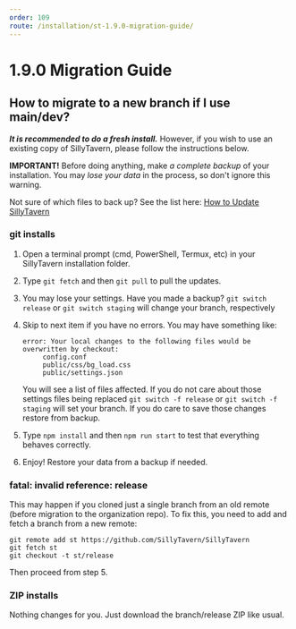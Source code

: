 ```yaml
---
order: 109
route: /installation/st-1.9.0-migration-guide/
---
```


# 1.9.0 Migration Guide

## How to migrate to a new branch if I use main/dev?

_**It is recommended to do a fresh install.**_ However, if you wish to use an existing copy of SillyTavern, please follow the instructions below.

**IMPORTANT!** Before doing anything, make *a complete backup* of your installation. You may *lose your data* in the process, so don't ignore this warning.

Not sure of which files to back up? See the list here: [How to Update SillyTavern](/Installation/Updating/index.md#updating-from-1120-to-1120)

### git installs

1. Open a terminal prompt (cmd, PowerShell, Termux, etc) in your SillyTavern installation folder.
2. Type `git fetch` and then `git pull` to pull the updates.
3. You may lose your settings. Have you made a backup? `git switch release` or `git switch staging` will change your branch, respectively
4. Skip to next item if you have no errors. You may have something like:
   ```
   error: Your local changes to the following files would be overwritten by checkout:
        config.conf
        public/css/bg_load.css
        public/settings.json
   ```
   You will see a list of files affected. If you do not care about those settings files being replaced `git switch -f release` or `git switch -f staging` will set your branch.
   If you do care to save those changes restore from backup.

5. Type `npm install` and then `npm run start` to test that everything behaves correctly.
6. Enjoy! Restore your data from a backup if needed.

### fatal: invalid reference: release

This may happen if you cloned just a single branch from an old remote (before migration to the organization repo). To fix this, you need to add and fetch a branch from a new remote:

```
git remote add st https://github.com/SillyTavern/SillyTavern
git fetch st
git checkout -t st/release
```

Then proceed from step 5.

### ZIP installs

Nothing changes for you. Just download the branch/release ZIP like usual.
